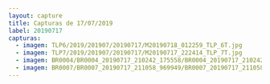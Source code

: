 ```yaml
---
layout: capture
title: Capturas de 17/07/2019
label: 20190717
capturas:
  - imagem: TLP6/2019/201907/20190717/M20190718_012259_TLP_6T.jpg
  - imagem: TLP7/2019/201907/20190717/M20190717_222414_TLP_7T.jpg
  - imagem: BR0004/BR0004_20190717_210242_175558/BR0004_20190717_210242_175558_stack_3_meteors.jpg
  - imagem: BR0007/BR0007_20190717_211058_969949/BR0007_20190717_211058_969949_stack_1_meteors.jpg
---
```

